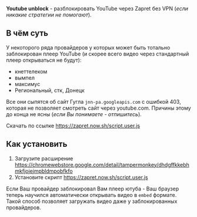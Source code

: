 **Youtube unblock** - разблокировать YouTube через Zapret без VPN (_если никакие стратегии не помогают_).

## В чём суть
У некоторого ряда провайдеров у которых может быть тотально заблокирован плеер YouTube (и скорее всего видео через стандартный плеер открываться не будут):
- кнеттелеком
- вымпел
- максимус
- Региональный, стк, Донецк

Все они сыпятся об сайт Гугла `jnn-pa.googleapis.com` с ошибкой 403, которая не позволяет смотреть сайт через youtube.com. Причины этому до конца не ясны (_если Вы понимаете - отпишитесь_).

Скачать по ссылке https://zapret.now.sh/script.user.js

## Как установить
1. Загрузите расширение https://chromewebstore.google.com/detail/tampermonkey/dhdgffkkebhmkfjojejmpbldmpobfkfo
2. Установите скрипт https://zapret.now.sh/script.user.js

Если Ваш провайдер заблокировал Вам плеер ютуба - Ваш браузер теперь научился автоматически открывать видео в `embed` формате. Такой способ позволяет загружать видео даже у заблокированных провайдеров.
